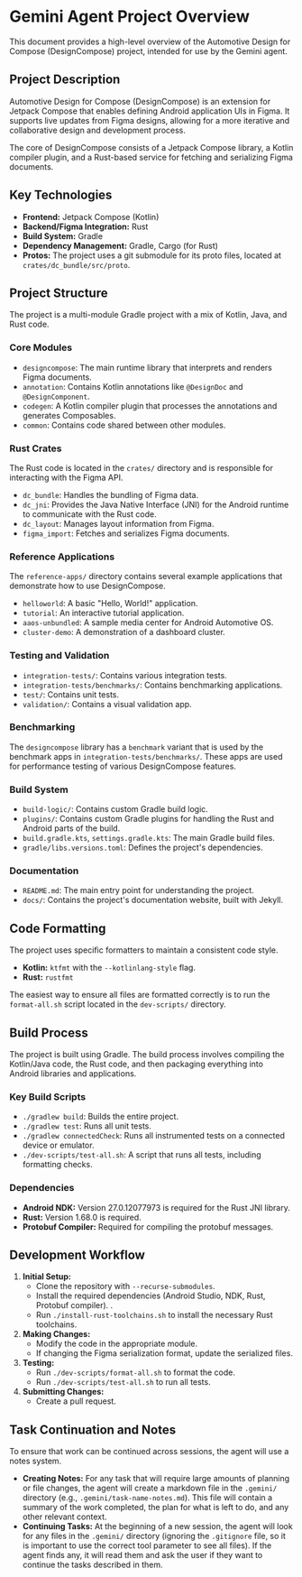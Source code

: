 # Gemini Agent Project Overview

This document provides a high-level overview of the Automotive Design for Compose (DesignCompose) project, intended for use by the Gemini agent.

## Project Description

Automotive Design for Compose (DesignCompose) is an extension for Jetpack Compose that enables defining Android application UIs in Figma. It supports live updates from Figma designs, allowing for a more iterative and collaborative design and development process.

The core of DesignCompose consists of a Jetpack Compose library, a Kotlin compiler plugin, and a Rust-based service for fetching and serializing Figma documents.

## Key Technologies

*   **Frontend:** Jetpack Compose (Kotlin)
*   **Backend/Figma Integration:** Rust
*   **Build System:** Gradle
*   **Dependency Management:** Gradle, Cargo (for Rust)
*   **Protos:** The project uses a git submodule for its proto files, located at `crates/dc_bundle/src/proto`.

## Project Structure

The project is a multi-module Gradle project with a mix of Kotlin, Java, and Rust code.

### Core Modules

*   `designcompose`: The main runtime library that interprets and renders Figma documents.
*   `annotation`: Contains Kotlin annotations like `@DesignDoc` and `@DesignComponent`.
*   `codegen`: A Kotlin compiler plugin that processes the annotations and generates Composables.
*   `common`: Contains code shared between other modules.

### Rust Crates

The Rust code is located in the `crates/` directory and is responsible for interacting with the Figma API.

*   `dc_bundle`: Handles the bundling of Figma data.
*   `dc_jni`: Provides the Java Native Interface (JNI) for the Android runtime to communicate with the Rust code.
*   `dc_layout`: Manages layout information from Figma.
*   `figma_import`: Fetches and serializes Figma documents.

### Reference Applications

The `reference-apps/` directory contains several example applications that demonstrate how to use DesignCompose.

*   `helloworld`: A basic "Hello, World!" application.
*   `tutorial`: An interactive tutorial application.
*   `aaos-unbundled`: A sample media center for Android Automotive OS.
*   `cluster-demo`: A demonstration of a dashboard cluster.

### Testing and Validation

*   `integration-tests/`: Contains various integration tests.
*   `integration-tests/benchmarks/`: Contains benchmarking applications.
*   `test/`: Contains unit tests.
*   `validation/`: Contains a visual validation app.

### Benchmarking

The `designcompose` library has a `benchmark` variant that is used by the benchmark apps in `integration-tests/benchmarks/`. These apps are used for performance testing of various DesignCompose features.

### Build System

*   `build-logic/`: Contains custom Gradle build logic.
*   `plugins/`: Contains custom Gradle plugins for handling the Rust and Android parts of the build.
*   `build.gradle.kts`, `settings.gradle.kts`: The main Gradle build files.
*   `gradle/libs.versions.toml`: Defines the project's dependencies.

### Documentation

*   `README.md`: The main entry point for understanding the project.
*   `docs/`: Contains the project's documentation website, built with Jekyll.

## Code Formatting

The project uses specific formatters to maintain a consistent code style.

*   **Kotlin:** `ktfmt` with the `--kotlinlang-style` flag.
*   **Rust:** `rustfmt`

The easiest way to ensure all files are formatted correctly is to run the `format-all.sh` script located in the `dev-scripts/` directory.

## Build Process

The project is built using Gradle. The build process involves compiling the Kotlin/Java code, the Rust code, and then packaging everything into Android libraries and applications.

### Key Build Scripts

*   `./gradlew build`: Builds the entire project.
*   `./gradlew test`: Runs all unit tests.
*   `./gradlew connectedCheck`: Runs all instrumented tests on a connected device or emulator.
*   `./dev-scripts/test-all.sh`: A script that runs all tests, including formatting checks.

### Dependencies

*   **Android NDK:** Version 27.0.12077973 is required for the Rust JNI library.
*   **Rust:** Version 1.68.0 is required.
*   **Protobuf Compiler:** Required for compiling the protobuf messages.

## Development Workflow

1.  **Initial Setup:**
    *   Clone the repository with `--recurse-submodules`.
    *   Install the required dependencies (Android Studio, NDK, Rust, Protobuf compiler).
    .
    *   Run `./install-rust-toolchains.sh` to install the necessary Rust toolchains.
2.  **Making Changes:**
    *   Modify the code in the appropriate module.
    *   If changing the Figma serialization format, update the serialized files.
3.  **Testing:**
    *   Run `./dev-scripts/format-all.sh` to format the code.
    *   Run `./dev-scripts/test-all.sh` to run all tests.
4.  **Submitting Changes:**
    *   Create a pull request.

## Task Continuation and Notes

To ensure that work can be continued across sessions, the agent will use a notes system.

*   **Creating Notes:** For any task that will require large amounts of planning or file changes, the agent will create a markdown file in the `.gemini/` directory (e.g., `.gemini/task-name-notes.md`). This file will contain a summary of the work completed, the plan for what is left to do, and any other relevant context.
*   **Continuing Tasks:** At the beginning of a new session, the agent will look for any files in the `.gemini/` directory (ignoring the `.gitignore` file, so it is important to use the correct tool parameter to see all files). If the agent finds any, it will read them and ask the user if they want to continue the tasks described in them.
